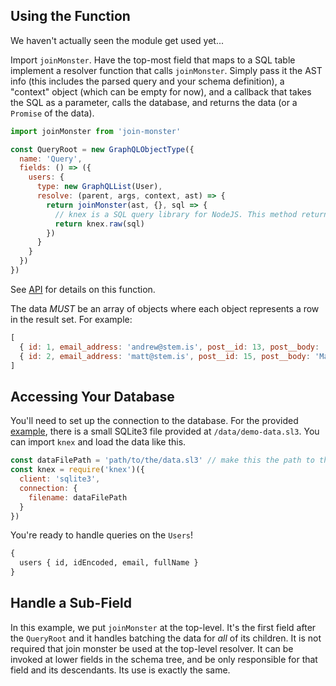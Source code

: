 ## Using the Function

We haven't actually seen the module get used yet...

Import `joinMonster`. Have the top-most field that maps to a SQL table implement a resolver function that calls `joinMonster`. Simply pass it the AST info (this includes the parsed query and your schema definition), a "context" object (which can be empty for now), and a callback that takes the SQL as a parameter, calls the database, and returns the data (or a `Promise` of the data).

```javascript
import joinMonster from 'join-monster'

const QueryRoot = new GraphQLObjectType({
  name: 'Query',
  fields: () => ({
    users: {
      type: new GraphQLList(User),
      resolve: (parent, args, context, ast) => {
        return joinMonster(ast, {}, sql => {
          // knex is a SQL query library for NodeJS. This method returns a `Promise` of the data
          return knex.raw(sql)
        })
      }
    }
  })
})
```

See [API](/API/#joinMonster) for details on this function.

The data *MUST* be an array of objects where each object represents a row in the result set. For example:
```javascript
[
  { id: 1, email_address: 'andrew@stem.is', post__id: 13, post__body: 'Hello world.' },
  { id: 2, email_address: 'matt@stem.is', post__id: 15, post__body: 'Make it less side-effecty!' }
]
```


## Accessing Your Database

You'll need to set up the connection to the database. For the provided [example](https://github.com/stems/join-monster-demo), there is a small SQLite3 file provided at `/data/demo-data.sl3`. You can import `knex` and load the data like this.
```javascript
const dataFilePath = 'path/to/the/data.sl3' // make this the path to the database file
const knex = require('knex')({
  client: 'sqlite3',
  connection: {
    filename: dataFilePath
  }
})
```

You're ready to handle queries on the `Users`!
```graphql
{
  users { id, idEncoded, email, fullName }
}
```


## Handle a Sub-Field

In this example, we put `joinMonster` at the top-level. It's the first field after the `QueryRoot` and it handles batching the data for *all* of its children. It is not required that join monster be used at the top-level resolver. It can be invoked at lower fields in the schema tree, and be only responsible for that field and its descendants. Its use is exactly the same.

